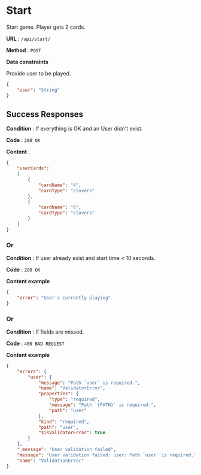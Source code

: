 # Start

Start game. Player gets 2 cards.

**URL** : `/api/start/`

**Method** : `POST`

**Data constraints**

Provide user to be played.

```json
{
    "user": "String"
}
```

## Success Responses

**Condition** : If everything is OK and an User didn't exist.

**Code** : `200 OK`

**Content** : 
```json
{
    "userCards": 
    [
        {
            "cardName": "4",
            "cardType": "clovers"
        },
        {
            "cardName": "6",
            "cardType": "clovers"
        }
    ]
}
```
### Or

**Condition** : If user already exist and start time < 10 seconds.

**Code** : `200 OK`

**Content example**

```json
{
    "error": "User's currently playing"
}
```
### Or

**Condition** : If fields are missed.

**Code** : `400 BAD REQUEST`

**Content example**

```json
{
    "errors": {
        "user": {
            "message": "Path `user` is required.",
            "name": "ValidatorError",
            "properties": {
                "type": "required",
                "message": "Path `{PATH}` is required.",
                "path": "user"
            },
            "kind": "required",
            "path": "user",
            "$isValidatorError": true
        }
    },
    "_message": "User validation failed",
    "message": "User validation failed: user: Path `user` is required.",
    "name": "ValidationError"
}
```
